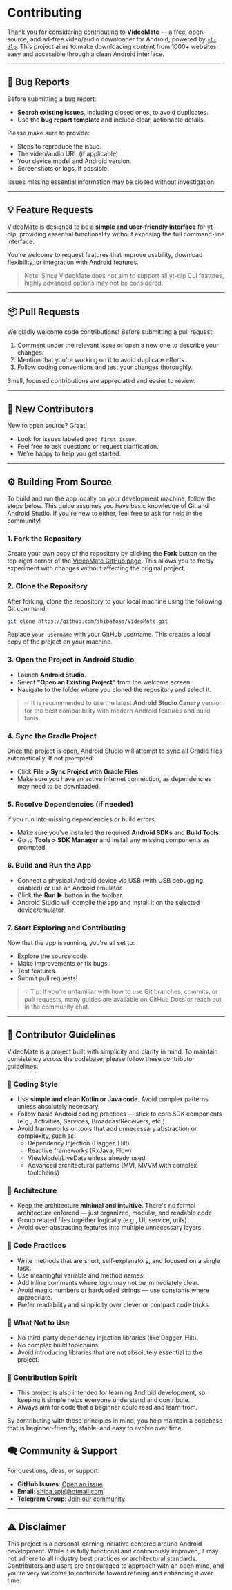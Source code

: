 # Contributing

Thank you for considering contributing to **VideoMate** — a free, open-source, and ad-free video/audio downloader for Android, powered by [`yt-dlp`](https://github.com/yt-dlp/yt-dlp). This project aims to make downloading content from 1000+ websites easy and accessible through a clean Android interface.

---

## 🐞 Bug Reports

Before submitting a bug report:

- **Search existing issues**, including closed ones, to avoid duplicates.
- Use the **bug report template** and include clear, actionable details.

Please make sure to provide:

- Steps to reproduce the issue.
- The video/audio URL (if applicable).
- Your device model and Android version.
- Screenshots or logs, if possible.

Issues missing essential information may be closed without investigation.

---

## 💡 Feature Requests

VideoMate is designed to be a **simple and user-friendly interface** for yt-dlp, providing essential functionality without exposing the full command-line interface.

You're welcome to request features that improve usability, download flexibility, or integration with Android features.

> Note: Since VideoMate does not aim to support all yt-dlp CLI features, highly advanced options may not be considered.

---

## 📦 Pull Requests

We gladly welcome code contributions! Before submitting a pull request:

1. Comment under the relevant issue or open a new one to describe your changes.
2. Mention that you're working on it to avoid duplicate efforts.
3. Follow coding conventions and test your changes thoroughly.

Small, focused contributions are appreciated and easier to review.

---

## 👋 New Contributors

New to open source? Great!

- Look for issues labeled `good first issue`.
- Feel free to ask questions or request clarification.
- We’re happy to help you get started.

---

## ⚙️ Building From Source

To build and run the app locally on your development machine, follow the steps below. This guide assumes you have basic knowledge of Git and Android Studio. If you're new to either, feel free to ask for help in the community!

### 1. Fork the Repository

Create your own copy of the repository by clicking the **Fork** button on the top-right corner of the [VideoMate GitHub page](https://github.com/shibafoss/VideoMate). This allows you to freely experiment with changes without affecting the original project.

### 2. Clone the Repository

After forking, clone the repository to your local machine using the following Git command:

```bash
git clone https://github.com/shibafoss/VideoMate.git
```

Replace `your-username` with your GitHub username. This creates a local copy of the project on your machine.

### 3. Open the Project in Android Studio

- Launch **Android Studio**.
- Select **"Open an Existing Project"** from the welcome screen.
- Navigate to the folder where you cloned the repository and select it.

> ✅ It is recommended to use the latest **Android Studio Canary** version for the best compatibility with modern Android features and build tools.

### 4. Sync the Gradle Project

Once the project is open, Android Studio will attempt to sync all Gradle files automatically. If not prompted:

- Click **File > Sync Project with Gradle Files**.
- Make sure you have an active internet connection, as dependencies may need to be downloaded.

### 5. Resolve Dependencies (if needed)

If you run into missing dependencies or build errors:

- Make sure you’ve installed the required **Android SDKs** and **Build Tools**.
- Go to **Tools > SDK Manager** and install any missing components as prompted.

### 6. Build and Run the App

- Connect a physical Android device via USB (with USB debugging enabled) or use an Android emulator.
- Click the **Run ▶** button in the toolbar.
- Android Studio will compile the app and install it on the selected device/emulator.

### 7. Start Exploring and Contributing

Now that the app is running, you're all set to:

- Explore the source code.
- Make improvements or fix bugs.
- Test features.
- Submit pull requests!

> 💡 Tip: If you're unfamiliar with how to use Git branches, commits, or pull requests, many guides are available on GitHub Docs or reach out in the community chat.

---

## 📜 Contributor Guidelines

VideoMate is a project built with simplicity and clarity in mind. To maintain consistency across the codebase, please follow these contributor guidelines:

### 🔧 Coding Style

- Use **simple and clean Kotlin or Java code**. Avoid complex patterns unless absolutely necessary.
- Follow basic Android coding practices — stick to core SDK components (e.g., Activities, Services, BroadcastReceivers, etc.).
- Avoid frameworks or tools that add unnecessary abstraction or complexity, such as:
    - Dependency Injection (Dagger, Hilt)
    - Reactive frameworks (RxJava, Flow)
    - ViewModel/LiveData unless already used
    - Advanced architectural patterns (MVI, MVVM with complex toolchains)

### 🧩 Architecture

- Keep the architecture **minimal and intuitive**. There's no formal architecture enforced — just organized, modular, and readable code.
- Group related files together logically (e.g., UI, service, utils).
- Avoid over-abstracting features into multiple unnecessary layers.

### 📝 Code Practices

- Write methods that are short, self-explanatory, and focused on a single task.
- Use meaningful variable and method names.
- Add inline comments where logic may not be immediately clear.
- Avoid magic numbers or hardcoded strings — use constants where appropriate.
- Prefer readability and simplicity over clever or compact code tricks.

### 🚫 What Not to Use

- No third-party dependency injection libraries (like Dagger, Hilt).
- No complex build toolchains.
- Avoid introducing libraries that are not absolutely essential to the project.

### 🤝 Contribution Spirit

- This project is also intended for learning Android development, so keeping it simple helps everyone understand and contribute.
- Always aim for code that a beginner could read and learn from.

By contributing with these principles in mind, you help maintain a codebase that is beginner-friendly, stable, and easy to evolve over time.

## 🗨️ Community & Support

For questions, ideas, or support:

- **GitHub Issues**: [Open an issue](https://github.com/shibafoss/VideoMate/issues)
- **Email**: shiba.spj@hotmail.com
- **Telegram Group**: [Join our community](https://t.me/VideoMateApp)

---

## ⚠️ Disclaimer

This project is a personal learning initiative centered around Android development. While it is fully functional and continuously improved, it may not adhere to all industry best practices or architectural standards. Contributors and users are encouraged to approach with an open mind, and you're very welcome to contribute toward refining and enhancing it over time.